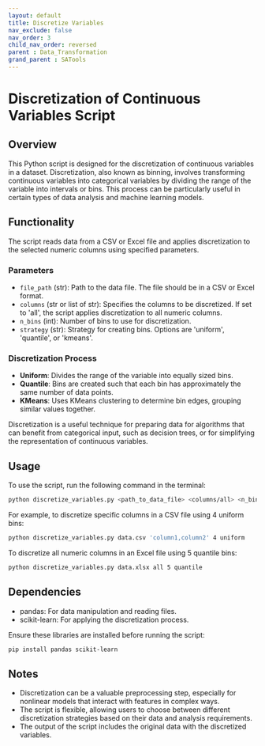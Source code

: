 ```yaml
---
layout: default
title: Discretize Variables
nav_exclude: false
nav_order: 3
child_nav_order: reversed
parent : Data_Transformation
grand_parent : SATools
---
```


# Discretization of Continuous Variables Script

## Overview

This Python script is designed for the discretization of continuous variables in a dataset. Discretization, also known as binning, involves transforming continuous variables into categorical variables by dividing the range of the variable into intervals or bins. This process can be particularly useful in certain types of data analysis and machine learning models.

## Functionality

The script reads data from a CSV or Excel file and applies discretization to the selected numeric columns using specified parameters.

### Parameters

- `file_path` (str): Path to the data file. The file should be in a CSV or Excel format.
- `columns` (str or list of str): Specifies the columns to be discretized. If set to 'all', the script applies discretization to all numeric columns.
- `n_bins` (int): Number of bins to use for discretization.
- `strategy` (str): Strategy for creating bins. Options are 'uniform', 'quantile', or 'kmeans'.

### Discretization Process

- **Uniform**: Divides the range of the variable into equally sized bins.
- **Quantile**: Bins are created such that each bin has approximately the same number of data points.
- **KMeans**: Uses KMeans clustering to determine bin edges, grouping similar values together.

Discretization is a useful technique for preparing data for algorithms that can benefit from categorical input, such as decision trees, or for simplifying the representation of continuous variables.

## Usage

To use the script, run the following command in the terminal:

```bash
python discretize_variables.py <path_to_data_file> <columns/all> <n_bins> <strategy>
```

For example, to discretize specific columns in a CSV file using 4 uniform bins:

```bash
python discretize_variables.py data.csv 'column1,column2' 4 uniform
```

To discretize all numeric columns in an Excel file using 5 quantile bins:

```bash
python discretize_variables.py data.xlsx all 5 quantile
```

## Dependencies

- pandas: For data manipulation and reading files.
- scikit-learn: For applying the discretization process.

Ensure these libraries are installed before running the script:

```bash
pip install pandas scikit-learn
```

## Notes

- Discretization can be a valuable preprocessing step, especially for nonlinear models that interact with features in complex ways.
- The script is flexible, allowing users to choose between different discretization strategies based on their data and analysis requirements.
- The output of the script includes the original data with the discretized variables.

